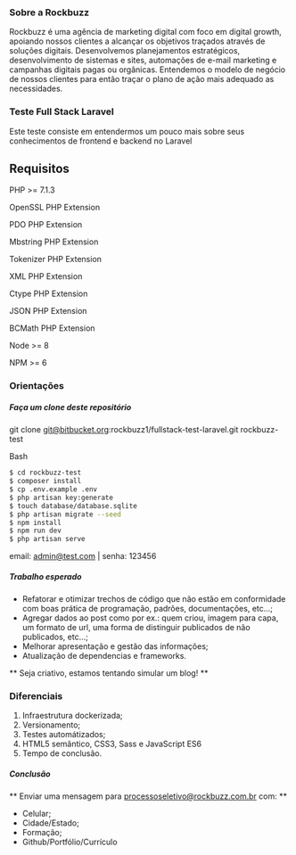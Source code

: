 ### Sobre a Rockbuzz
Rockbuzz é uma agência de marketing digital com foco em digital growth, apoiando nossos clientes a alcançar os objetivos traçados através de soluções digitais.
Desenvolvemos planejamentos estratégicos, desenvolvimento de sistemas e sites, automações de e-mail marketing e campanhas digitais pagas ou orgânicas.
Entendemos o modelo de negócio de nossos clientes para então traçar o plano de ação mais adequado as necessidades.

### Teste Full Stack Laravel
Este teste consiste em entendermos um pouco mais sobre seus conhecimentos de frontend e backend no Laravel

## Requisitos

PHP >= 7.1.3

OpenSSL PHP Extension

PDO PHP Extension

Mbstring PHP Extension

Tokenizer PHP Extension

XML PHP Extension

Ctype PHP Extension

JSON PHP Extension

BCMath PHP Extension

Node >= 8

NPM >= 6

### Orientações

##### Faça um clone deste repositório

git clone git@bitbucket.org:rockbuzz1/fullstack-test-laravel.git rockbuzz-test

Bash
```bash
$ cd rockbuzz-test
$ composer install
$ cp .env.example .env
$ php artisan key:generate
$ touch database/database.sqlite
$ php artisan migrate --seed
$ npm install
$ npm run dev
$ php artisan serve 
```
email: admin@test.com | senha: 123456
 
##### Trabalho esperado

 - Refatorar e otimizar trechos de código que não estão em conformidade com boas prática de programação, padrões, documentações, etc...;
 - Agregar dados ao post como por ex.: quem criou, imagem para capa, um formato de url, uma forma de distinguir publicados de não publicados, etc...; 
 - Melhorar apresentação e gestão das informações;
 - Atualização de dependencias e frameworks.

** Seja criativo, estamos tentando simular um blog! **

### Diferenciais

1. Infraestrutura dockerizada; 
2. Versionamento;
3. Testes automátizados;
4. HTML5 semântico, CSS3, Sass e JavaScript ES6
5. Tempo de conclusão.

##### Conclusão 

** Enviar uma mensagem para processoseletivo@rockbuzz.com.br com: **

 - Celular;
 - Cidade/Estado;
 - Formação;
 - Github/Portfólio/Currículo